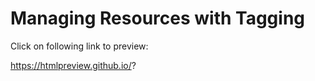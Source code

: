 # Managing Resources with Tagging

Click on following link to preview:

https://htmlpreview.github.io/?